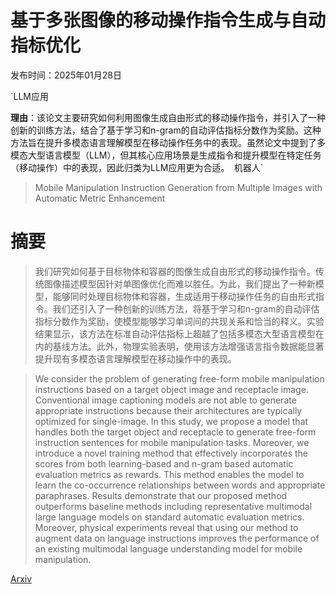 # 基于多张图像的移动操作指令生成与自动指标优化

发布时间：2025年01月28日

`LLM应用

**理由**：该论文主要研究如何利用图像生成自由形式的移动操作指令，并引入了一种创新的训练方法，结合了基于学习和n-gram的自动评估指标分数作为奖励。这种方法旨在提升多模态语言理解模型在移动操作任务中的表现。虽然论文中提到了多模态大型语言模型（LLM），但其核心应用场景是生成指令和提升模型在特定任务（移动操作）中的表现，因此归类为LLM应用更为合适。` `机器人`

> Mobile Manipulation Instruction Generation from Multiple Images with Automatic Metric Enhancement

# 摘要

> 我们研究如何基于目标物体和容器的图像生成自由形式的移动操作指令。传统图像描述模型因针对单图像优化而难以胜任。为此，我们提出了一种新模型，能够同时处理目标物体和容器，生成适用于移动操作任务的自由形式指令。我们还引入了一种创新的训练方法，将基于学习和n-gram的自动评估指标分数作为奖励，使模型能够学习单词间的共现关系和恰当的释义。实验结果显示，该方法在标准自动评估指标上超越了包括多模态大型语言模型在内的基线方法。此外，物理实验表明，使用该方法增强语言指令数据能显著提升现有多模态语言理解模型在移动操作中的表现。

> We consider the problem of generating free-form mobile manipulation instructions based on a target object image and receptacle image. Conventional image captioning models are not able to generate appropriate instructions because their architectures are typically optimized for single-image. In this study, we propose a model that handles both the target object and receptacle to generate free-form instruction sentences for mobile manipulation tasks. Moreover, we introduce a novel training method that effectively incorporates the scores from both learning-based and n-gram based automatic evaluation metrics as rewards. This method enables the model to learn the co-occurrence relationships between words and appropriate paraphrases. Results demonstrate that our proposed method outperforms baseline methods including representative multimodal large language models on standard automatic evaluation metrics. Moreover, physical experiments reveal that using our method to augment data on language instructions improves the performance of an existing multimodal language understanding model for mobile manipulation.

[Arxiv](https://arxiv.org/abs/2501.17022)